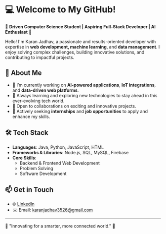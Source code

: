 # 💻 Welcome to My GitHub!  

🌟 **Driven Computer Science Student | Aspiring Full-Stack Developer | AI Enthusiast** 🌟  

Hello! I'm Karan Jadhav, a passionate and results-oriented developer with expertise in **web development, machine learning**, and **data management**. I enjoy solving complex challenges, building innovative solutions, and contributing to impactful projects.  

## 🚀 **About Me**  
- 🔭 I’m currently working on **AI-powered applications**, **IoT integrations**, and **data-driven web platforms**.  
- 🌱 Always learning and exploring new technologies to stay ahead in this ever-evolving tech world.  
- 🤝 Open to collaborations on exciting and innovative projects.  
- 💼 Actively seeking **internships** and **job opportunities** to apply and enhance my skills.  

## 🛠 **Tech Stack**  
- **Languages**: Java, Python, JavaScript, HTML  
- **Frameworks & Libraries**: Node.js, SQL, MySQL, Firebase  
- **Core Skills**:  
  - Backend & Frontend Web Development  
  - Problem Solving  
  - Software Development  

## 📫 **Get in Touch**  
- 🌐 [LinkedIn](https://www.linkedin.com/in/karan-jadhav-699750195/ )  
- ✉️ Email: karanjadhav3526@gmail.com  

---

🌟 "Innovating for a smarter, more connected world." 🌟  
